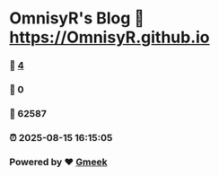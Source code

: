 # OmnisyR's Blog :link: https://OmnisyR.github.io 
### :page_facing_up: [4](https://OmnisyR.github.io/tag.html) 
### :speech_balloon: 0 
### :hibiscus: 62587 
### :alarm_clock: 2025-08-15 16:15:05 
### Powered by :heart: [Gmeek](https://github.com/Meekdai/Gmeek)
